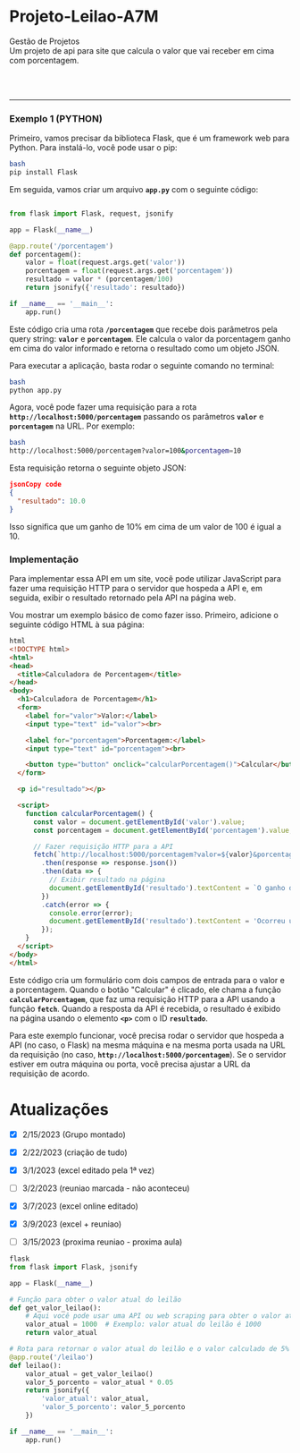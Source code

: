 # Projeto-Leilao-A7M
Gestão de Projetos 
<br>
Um projeto de api para site que calcula o valor que vai receber em cima com porcentagem.
<br>
<br>


<br>

---

### Exemplo 1 (PYTHON)

Primeiro, vamos precisar da biblioteca Flask, que é um framework web para Python. Para instalá-lo, você pode usar o pip:

```bash
bash
pip install Flask

```

Em seguida, vamos criar um arquivo **`app.py`** com o seguinte código:

```python

from flask import Flask, request, jsonify

app = Flask(__name__)

@app.route('/porcentagem')
def porcentagem():
    valor = float(request.args.get('valor'))
    porcentagem = float(request.args.get('porcentagem'))
    resultado = valor * (porcentagem/100)
    return jsonify({'resultado': resultado})

if __name__ == '__main__':
    app.run()

```

Este código cria uma rota **`/porcentagem`** que recebe dois parâmetros pela query string: **`valor`** e **`porcentagem`**. Ele calcula o valor da porcentagem ganho em cima do valor informado e retorna o resultado como um objeto JSON.

Para executar a aplicação, basta rodar o seguinte comando no terminal:

```bash
bash
python app.py

```

Agora, você pode fazer uma requisição para a rota **`http://localhost:5000/porcentagem`** passando os parâmetros **`valor`** e **`porcentagem`** na URL. Por exemplo:

```bash
bash
http://localhost:5000/porcentagem?valor=100&porcentagem=10

```

Esta requisição retorna o seguinte objeto JSON:

```json
jsonCopy code
{
  "resultado": 10.0
}

```

Isso significa que um ganho de 10% em cima de um valor de 100 é igual a 10.

### Implementação

Para implementar essa API em um site, você pode utilizar JavaScript para fazer uma requisição HTTP para o servidor que hospeda a API e, em seguida, exibir o resultado retornado pela API na página web.

Vou mostrar um exemplo básico de como fazer isso. Primeiro, adicione o seguinte código HTML à sua página:

```html
html
<!DOCTYPE html>
<html>
<head>
  <title>Calculadora de Porcentagem</title>
</head>
<body>
  <h1>Calculadora de Porcentagem</h1>
  <form>
    <label for="valor">Valor:</label>
    <input type="text" id="valor"><br>

    <label for="porcentagem">Porcentagem:</label>
    <input type="text" id="porcentagem"><br>

    <button type="button" onclick="calcularPorcentagem()">Calcular</button>
  </form>

  <p id="resultado"></p>

  <script>
    function calcularPorcentagem() {
      const valor = document.getElementById('valor').value;
      const porcentagem = document.getElementById('porcentagem').value;

      // Fazer requisição HTTP para a API
      fetch(`http://localhost:5000/porcentagem?valor=${valor}&porcentagem=${porcentagem}`)
        .then(response => response.json())
        .then(data => {
          // Exibir resultado na página
          document.getElementById('resultado').textContent = `O ganho de ${porcentagem}% em cima de ${valor} é ${data.resultado}.`;
        })
        .catch(error => {
          console.error(error);
          document.getElementById('resultado').textContent = 'Ocorreu um erro ao calcular o ganho de porcentagem.';
        });
    }
  </script>
</body>
</html>

```

Este código cria um formulário com dois campos de entrada para o valor e a porcentagem. Quando o botão "Calcular" é clicado, ele chama a função **`calcularPorcentagem`**, que faz uma requisição HTTP para a API usando a função **`fetch`**. Quando a resposta da API é recebida, o resultado é exibido na página usando o elemento **`<p>`** com o ID **`resultado`**.

Para este exemplo funcionar, você precisa rodar o servidor que hospeda a API (no caso, o Flask) na mesma máquina e na mesma porta usada na URL da requisição (no caso, **`http://localhost:5000/porcentagem`**). Se o servidor estiver em outra máquina ou porta, você precisa ajustar a URL da requisição de acordo.



# Atualizações 

- [x] 2/15/2023 (Grupo montado)
- [x] 2/22/2023 (criação de tudo)
- [x] 3/1/2023 (excel editado pela 1ª vez)
- [ ] 3/2/2023 (reuniao marcada - não aconteceu)
- [x] 3/7/2023 (excel online editado)
- [x] 3/9/2023 (excel + reuniao)
- [ ] 3/15/2023 (proxima reuniao - proxima aula)



```python
flask
from flask import Flask, jsonify

app = Flask(__name__)

# Função para obter o valor atual do leilão
def get_valor_leilao():
    # Aqui você pode usar uma API ou web scraping para obter o valor atual do leilão
    valor_atual = 1000  # Exemplo: valor atual do leilão é 1000
    return valor_atual

# Rota para retornar o valor atual do leilão e o valor calculado de 5%
@app.route('/leilao')
def leilao():
    valor_atual = get_valor_leilao()
    valor_5_porcento = valor_atual * 0.05
    return jsonify({
        'valor_atual': valor_atual,
        'valor_5_porcento': valor_5_porcento
    })

if __name__ == '__main__':
    app.run()
```
